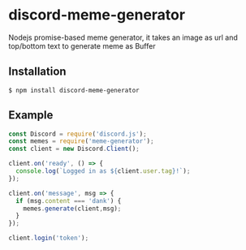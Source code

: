 # discord-meme-generator
Nodejs promise-based meme generator, it takes an image as url and top/bottom text to generate meme as Buffer

## Installation
```
$ npm install discord-meme-generator
```

## Example
```javascript
const Discord = require('discord.js');
const memes = require('meme-generator');
const client = new Discord.Client();

client.on('ready', () => {
  console.log(`Logged in as ${client.user.tag}!`);
});

client.on('message', msg => {
  if (msg.content === 'dank') {
    memes.generate(client,msg);
  }
});

client.login('token');
```
